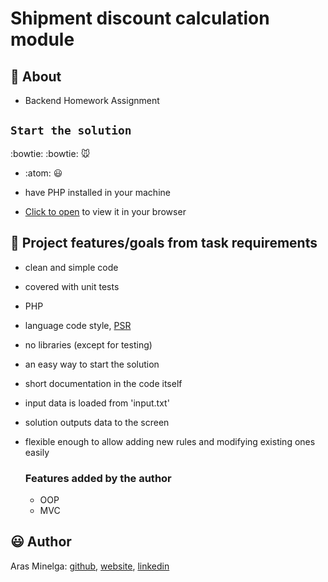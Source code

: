 # Shipment discount calculation module

## 🌟 About

-   Backend Homework Assignment

## `Start the solution`

:bowtie: :bowtie: :mouse:

-   :atom:
    :smiley:

-   have PHP installed in your machine
-   [Click to open](http://localhost/vinted_shipment_discount/public/) to view it in your browser

## 🎯 Project features/goals from task requirements

-   clean and simple code
-   covered with unit tests
-   PHP
-   language code style, [PSR](https://www.php-fig.org/psr/)
-   no libraries (except for testing)
-   an easy way to start the solution
-   short documentation in the code itself
-   input data is loaded from 'input.txt'
-   solution outputs data to the screen
-   flexible enough to allow adding new rules and modifying existing ones easily

    ### Features added by the author

    -   OOP
    -   MVC

## 😃 Author

Aras Minelga: [github](https://github.com/Dirigentas), [website](https://aras.website/), [linkedin](https://www.linkedin.com/in/aras-minelga/)
